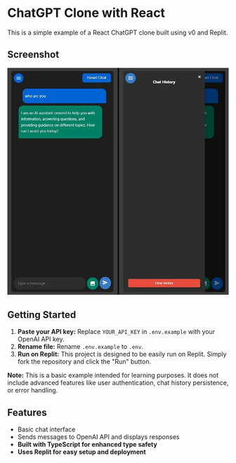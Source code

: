 # ChatGPT Clone with React

This is a simple example of a React ChatGPT clone built using v0 and Replit.

## Screenshot
![ChatGPT Clone Screenshot](screenshot.webp) 

## Getting Started

1. **Paste your API key:** Replace `YOUR_API_KEY` in `.env.example` with your OpenAI API key.
2. **Rename file:** Rename `.env.example` to `.env`.
3. **Run on Replit:** This project is designed to be easily run on Replit. Simply fork the repository and click the "Run" button.

**Note:** This is a basic example intended for learning purposes. It does not include advanced features like user authentication, chat history persistence, or error handling.

## Features

* Basic chat interface
* Sends messages to OpenAI API and displays responses
* **Built with TypeScript for enhanced type safety**
* **Uses Replit for easy setup and deployment**
